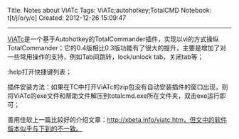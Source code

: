 Title: Notes about ViATc
Tags: ViATc;autohotkey;TotalCMD
Notebook: t[t/j/o/y/c]
Created: 2012-12-26 15:09:47

------

[ViATc](http://sourceforge.net/projects/viatc/)是一个基于Autohotkey的TotalCommander插件，实现以vi的方式操纵TotalCommander；它的0.4版相比0.3版功能有了很大的提升，主要是增加了对一些常用操作的支持，例如Tab间跳转，lock/unlock tab，关闭tab等；

:help打开快捷键列表；

 

插件安装方法：如果在TC中打开ViATc的zip包没有自动安装插件的窗口出现，则将ViATc的exe文件和帮助文件解压到totalcmd.exe所在文件夹，双击exe运行即可；

 

善用佳软上一篇比较好的介绍文章：http://xbeta.info/viatc.htm，但文中的软件版本似乎与下到的不一致。
